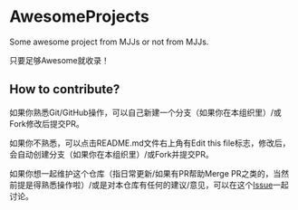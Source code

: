 # AwesomeProjects

Some awesome project from MJJs or not from MJJs.

只要足够Awesome就收录！

## How to contribute?

如果你熟悉Git/GitHub操作，可以自己新建一个分支（如果你在本组织里）/或Fork修改后提交PR。

如果你不熟悉，可以点击README.md文件右上角有Edit this file标志，修改后，会自动创建分支（如果你在本组织里）/或Fork并提交PR。

如果你想一起维护这个仓库（指日常更新/如果有PR帮助Merge PR之类的，当然前提是得熟悉操作啦）/或是对本仓库有任何的建议/意见，可以在这个[Issue](https://github.com/MJJ-Studio/AwesomeProjects/issues/1)一起讨论。

#
